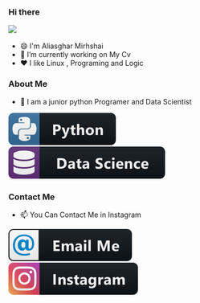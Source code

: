 ### Hi there 
![](https://img.shields.io/badge/day%20📅-22-blue)

<!--
**aliasgharmirhshai/aliasgharmirhshai** is a ✨ _special_ ✨ repository because its `README.md` (this file) appears on your GitHub profile.

Here are some ideas to get you started:

- 🔭 I’m currently working on ...
- 🌱 I’m currently learning ...
- 👯 I’m looking to collaborate on ...
- 🤔 I’m looking for help with ...
- 💬 Ask me about ...
- 📫 How to reach me: ...
- 😄 Pronouns: ...
- ⚡ Fun fact: ...
-->


- 😄 I'm Aliasghar Mirhshai
- 🔭 I’m currently working on  My Cv
- ❤️ I like Linux , Programing and Logic

### About Me
- 🤔 I am a junior python Programer and Data Scientist
<p align="left">
<img src="python.svg" alt="Python" style="vertical-align:top margin:6px 4px">
<img src="datascience.svg" alt="Python" style="vertical-align:top margin:6px 4px">
</p>

### Contact Me
- 📫 You Can Contact Me in Instagram
<p align="left">
<a href="lmyrshahy3@gmail.com">
<img src="email_me.svg" alt="Python" style="vertical-align:top margin:6px 4px">
 </a>
 <a href="https://www.instagram.com/alii.mir.1383/">
<img src="instagram.svg" alt="Python" style="vertical-align:top margin:6px 4px">
  </a>
</p>
  

